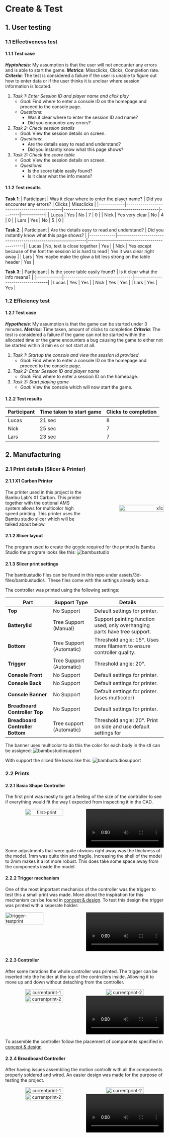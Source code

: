 # Create & Test

## 1. User testing

### 1.1 Effectiveness test
#### 1.1.1 Test case
***Hyptohesis***: My assumption is that the user will not encounter any errors and is able to start the game.
***Metrics***: Missclicks, Clicks, Completion rate.
***Criteria***: The test is considered a failure if the user is unable to figure out how to enter data or if the user thinks it is unclear where session information is located.
1. *Task 1: Enter Session ID and player name and click play*
    - *Goal*: Find where to enter a console ID on the homepage and proceed to the console page.
    - *Questions*: 
        - Was it clear where to enter the session ID and name?
        - Did you encounter any errors?
2. *Task 2: Check session details*
    - *Goal*: View the session details on screen.
    - *Questions*:
        - Are the details easy to read and understand?
        - Did you instantly know what this page shows?
3. *Task 3: Check the score table*
    - *Goal*: View the session details on screen.
    - *Questions*:
        - Is the score table easily found?
        - Is it clear what the info means?

#### 1.1.2 Test results
**Task 1**:
| Participant | Was it clear where to enter the player name? | Did you encounter any errors?                 | Clicks | Missclicks |
|-------------|----------------------------------------------|-----------------------------------------------|--------|------------|
| Lucas       |  Yes                                         | No                                            | 7      | 0          |
| Nick        |  Yes very clear                              | No                                            | 4      | 0          |
| Lars        |  Yes                                         | No                                            | 5      | 0          |

**Task 2**:
| Participant | Are the details easy to read and understand?                  | Did you instantly know what this page shows? |
|-------------|---------------------------------------------------------------|----------------------------------------------|
| Lucas       | No, text is close together                                    | Yes                                          |
| Nick        | Yes except because of the font the session id is hard to read | Yes it was clear right away                  |
| Lars        | Yes maybe make the glow a bit less strong on the table header | Yes                                          |

**Task 3**:
| Participant | Is the score table easily found? | Is it clear what the info means?  |
|-------------|----------------------------------|-----------------------------------|
| Lucas       | Yes                              | Yes                               |
| Nick        | Yes                              | Yes                               |
| Lars        | Yes                              | Yes                               |

### 1.2 Efficiency test
#### 1.2.1 Test case
***Hypothesis***: My assumption is that the game can be started under 3 minutes.
***Metrics***: Time taken, amount of clicks to completion
***Criteria***: The test is considered a failure if the game can not be started within the allocated time or the game encounters a bug causing the game to either not be started within 3 min es or not start at all.
1. *Task 1: Startup the console and view the session id provided*
    - *Goal*: Find where to enter a console ID on the homepage and proceed to the console page.
2. *Task 2: Enter Session ID and player name*
    - *Goal*: Find where to enter a session ID on the homepage.
3. *Task 3: Start playing game*
    - *Goal*: View the console which will now start the game.

#### 1.2.2 Test results
| Participant | Time taken to start game | Clicks to completion |
|-------------|--------------------------|----------------------|
| Lucas       | 21 sec                   | 8                    |
| Nick        | 25 sec                   | 7                    |
| Lars        | 23 sec                   | 7                    |



## 2. Manufacturing

### 2.1 Print details (Slicer & Printer)

#### 2.1.1 X1 Carbon Printer
<div style="display: flex; align-items: center;">
  <div style="flex: 1;">
    The printer used in this project is the Bambu Lab's X1 Carbon. This printer together with the optional AMS system allows for multicolor high speed printing. This printer uses the Bambu studio slicer which will be talked about below.
  </div>
  <div style="flex: 1; text-align: right;">
    <img src="/../assets/images/x1c.png" alt="x1c" width=75%>
  </div>
</div>

#### 2.1.2 Slicer layout
The program used to create the gcode required for the printed is Bambu Studio the program looks like this:
<img src="/../assets/images/bambustudio.png" alt="bambustudio">

#### 2.1.3 Slicer print settings
The bambustudio files can be found in this repo under assets/3d-files/bambustudio/.. These files come with the settings already setup.

The controller was printed using the following settings:



| **Part**                         | **Support Type**          | **Details**                                                                                       |
|----------------------------------|---------------------------|---------------------------------------------------------------------------------------------------|
| **Top**                          | No Support                | Default settings for printer.                                                                     |
| **Batterylid**                   | Tree Support (Manual)     | Support painting function used; only overhanging parts have tree support.                         |
| **Bottom**                       | Tree Support (Automatic)  | Threshold angle: 15°. Uses more filament to ensure controller quality.                            |
| **Trigger**                      | Tree Support (Automatic)  | Threshold angle: 20°.                                                                             |
| **Console Front**                | No Support                | Default settings for printer.                                                                     |
| **Console Back**                 | No Support                | Default settings for printer.                                                                     |
| **Console Banner**               | No Support                | Default settings for printer. (uses multicolor)                                                   |
| **Breadboard Controller Top**    | No Support                | Default settings for printer.                                                                     |
| **Breadboard Controller Bottom** | Tree support (Automatic)  | Threshold angle: 20°. Print on side and use default settings for                                  |


The banner uses multicolor to do this the color for each body in the stl can be assigned:
<img src="/../assets/images/multicolor.png" alt="bambustudiosupport">


With support the sliced file looks like this:
<img src="/../assets/images/bambustudiosupport.png" alt="bambustudiosupport">

### 2.2 Prints

#### 2.2.1 Basic Shape Controller

The first print was mostly to get a feeling of the size of the controller to see if everything would fit the way I expected from inspecting it in the CAD.
<div align="center" style="display: flex; justify-content: space-between;">
  <img src="/../assets/images/first-print.jpg" alt="first-print" width=49%>
  <video src="/../assets/videos/BasicShapePrint.mp4" controls width=49%></video>
</div>
Some adjustments that were quite obvious right away was the thickness of the model. 1mm was quite thin and fragile. Increasing the shell of the model to 2mm makes it a lot more robust. This does take some space away from the components inside the model.

#### 2.2.2 Trigger mechanism

One of the most important mechanics of the controller was the trigger to test this a small print was made. More about the inspiration for this mechanism can be found in [concept & design](concept_design.md#222-trigger-mechanism).
To test this design the trigger was printed with a seperate holder:

<div   style="display: flex; justify-content: space-between;">
  <img src="/../assets/images/trigger-testprint.jpg" alt="trigger-testprint" width=49%>
  <video src="/../assets/videos/TriggerTestPrint.mp4" width=49% controls></video>
</div>

#### 2.2.3 Controller
After some iterations the whole controller was printed. The trigger can be inserted into the holder at the top of the controllers inside. Allowing it to move up and down without detaching from the controller. 
<div align="center" style="display: flex; justify-content: space-between;">
  <img src="/../assets/images/currentprint-1.jpg" alt="currentprint-1" width="49%" style="object-fit: contain; height: auto;">
  <img src="/../assets/images/currentprint-2.jpg" alt="currentprint-2" width="49%" style="object-fit: contain; height: auto;">
</div>

<div align="center" style="display: flex; justify-content: space-between;">
  <img src="/../assets/images/currentprint-3.jpg" alt="currentprint-2" width="49%" style="object-fit: contain; height: auto;">
  <video src="/../assets/videos/PrintingAll.mp4" width=49% controls></video>
</div>

To assemble the controller follow the placement of components specified in [concept & design](concept_design.md#228-current-controller-design)

#### 2.2.4 Breadboard Controller
After having issues assembling the motion controllr with all the components properly soldered and wired. An easier design was made for the purpose of testing the project.

<div align="center" style="display: flex; justify-content: space-between;">
  <img src="/../assets/images/breadboard-controller-1.jpg" alt="currentprint-1" width="49%" style="object-fit: contain; height: auto;">
  <img src="/../assets/images/breadboard-controller-2.jpg" alt="currentprint-2" width="49%" style="object-fit: contain; height: auto;">
</div>

<div align="center" style="display: flex; justify-content: space-between;">
  <img src="/../assets/images/breadboard-controller-3.jpg" alt="currentprint-2" width="49%" style="object-fit: contain; height: auto;">
  <video src="/../assets/videos/BreadboardControllerPrint.mp4" width=49% controls></video>
</div>

<!-- <div style="display: flex; align-items: center;">
  <div style="flex: 1;">

  </div>
  <div style="flex: 1; text-align: right;">
    <img src="" alt="" width=75%>
  </div>
</div> -->